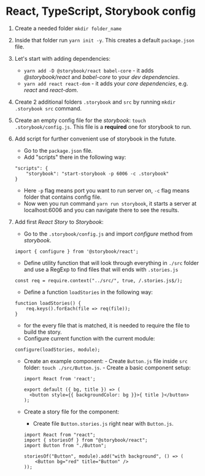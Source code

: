 # React, TypeScript, Storybook config

1.  Create a needed folder
    `mkdir folder_name`
2.  Inside that folder run `yarn init -y`. This creates a default `package.json` file.
3.  Let's start with adding dependencies:
    - `yarn add -D @storybook/react babel-core` - it adds _@storybook/react_ and _babel-core_ to your _dev dependencies_.
    - `yarn add react react-dom` - it adds your _core dependencies_, e.g. _react_ and _react-dom_.
4.  Create 2 additional folders `.storybook` and `src` by running `mkdir .storybook src` command.
5.  Create an empty config file for the _storybook_: `touch .storybook/config.js`. This file is a **required** one for storybook to run.
6.  Add script for further convenient use of storybook in the futute.
    - Go to the `package.json` file.
    - Add "scripts" there in the following way:
    ```
    "scripts": {
        "storybook": "start-storybook -p 6006 -c .storybook"
    }
    ```
    - Here `-p` flag means port you want to run server on, `-c` flag means folder that contains config file.
    - Now wen you run command `yarn run storybook`, it starts a server at localhost:6006 and you can navigate there to see the results.
7.  Add first _React Story_ to _Storybook_:

    - Go to the `.storybook/config.js` and import _configure_ method from _storybook_.

    ```
    import { configure } from '@storybook/react';
    ```

    - Define utility function that will look through everything in `./src` folder and use a RegExp to find files that will ends with `.stories.js`

    ```
    const req = require.context("../src/", true, /.stories.js$/);
    ```

    - Define a function `loadStories` in the following way:

    ```
    function loadStories() {
        req.keys().forEach(file => req(file));
    }
    ```

    - for the every file that is matched, it is needed to require the file to build the story.
    - Configure current function with the current module:

    ```
    configure(loadStories, module);
    ```

    - Create an example component: - Create `Button.js` file inside `src` folder: `touch ./src/Button.js`. - Create a basic component setup:

      ```
      import React from 'react';

      export default ({ bg, title }) => (
        <button style={{ backgroundColor: bg }}>{ title }</button>
      );
      ```

    - Create a story file for the component:

      - Create file `Button.stories.js` right near with `Button.js`.

      ```
      import React from "react";
      import { storiesOf } from "@storybook/react";
      import Button from "./Button";

      storiesOf("Button", module).add("with background", () => (
          <Button bg="red" title="Button" />
      ));
      ```

